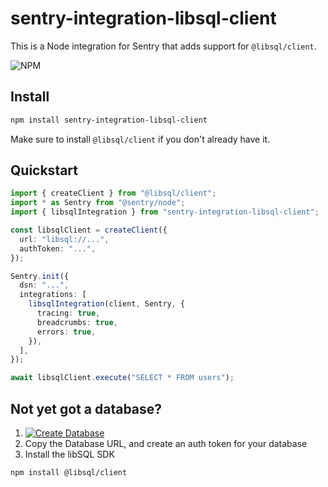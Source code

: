 # sentry-integration-libsql-client

This is a Node integration for Sentry that adds support for `@libsql/client`.

![NPM](https://img.shields.io/npm/v/sentry-integration-libsql-client)

## Install

```bash
npm install sentry-integration-libsql-client
```

Make sure to install `@libsql/client` if you don't already have it.

## Quickstart

```ts
import { createClient } from "@libsql/client";
import * as Sentry from "@sentry/node";
import { libsqlIntegration } from "sentry-integration-libsql-client";

const libsqlClient = createClient({
  url: "libsql://...",
  authToken: "...",
});

Sentry.init({
  dsn: "...",
  integrations: [
    libsqlIntegration(client, Sentry, {
      tracing: true,
      breadcrumbs: true,
      errors: true,
    }),
  ],
});

await libsqlClient.execute("SELECT * FROM users");
```

## Not yet got a database?

1. [![Create Database](https://sqlite.new/button)](https://sqlite.new)
2. Copy the Database URL, and create an auth token for your database
3. Install the libSQL SDK

```bash
npm install @libsql/client
```
